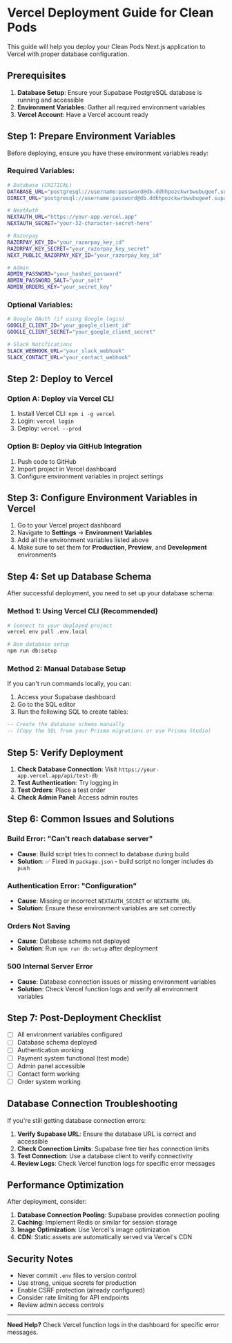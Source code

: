 # Vercel Deployment Guide for Clean Pods

This guide will help you deploy your Clean Pods Next.js application to Vercel with proper database configuration.

## Prerequisites

1. **Database Setup**: Ensure your Supabase PostgreSQL database is running and accessible
2. **Environment Variables**: Gather all required environment variables
3. **Vercel Account**: Have a Vercel account ready

## Step 1: Prepare Environment Variables

Before deploying, ensure you have these environment variables ready:

### Required Variables:
```bash
# Database (CRITICAL)
DATABASE_URL="postgresql://username:password@db.ddhhpozckwrbwubugeef.supabase.co:5432/postgres"
DIRECT_URL="postgresql://username:password@db.ddhhpozckwrbwubugeef.supabase.co:5432/postgres"

# NextAuth
NEXTAUTH_URL="https://your-app.vercel.app"
NEXTAUTH_SECRET="your-32-character-secret-here"

# Razorpay
RAZORPAY_KEY_ID="your_razorpay_key_id"
RAZORPAY_KEY_SECRET="your_razorpay_key_secret"
NEXT_PUBLIC_RAZORPAY_KEY_ID="your_razorpay_key_id"

# Admin
ADMIN_PASSWORD="your_hashed_password"
ADMIN_PASSWORD_SALT="your_salt"
ADMIN_ORDERS_KEY="your_secret_key"
```

### Optional Variables:
```bash
# Google OAuth (if using Google login)
GOOGLE_CLIENT_ID="your_google_client_id"
GOOGLE_CLIENT_SECRET="your_google_client_secret"

# Slack Notifications
SLACK_WEBHOOK_URL="your_slack_webhook"
SLACK_CONTACT_URL="your_contact_webhook"
```

## Step 2: Deploy to Vercel

### Option A: Deploy via Vercel CLI
1. Install Vercel CLI: `npm i -g vercel`
2. Login: `vercel login`
3. Deploy: `vercel --prod`

### Option B: Deploy via GitHub Integration
1. Push code to GitHub
2. Import project in Vercel dashboard
3. Configure environment variables in project settings

## Step 3: Configure Environment Variables in Vercel

1. Go to your Vercel project dashboard
2. Navigate to **Settings** → **Environment Variables**
3. Add all the environment variables listed above
4. Make sure to set them for **Production**, **Preview**, and **Development** environments

## Step 4: Set up Database Schema

After successful deployment, you need to set up your database schema:

### Method 1: Using Vercel CLI (Recommended)
```bash
# Connect to your deployed project
vercel env pull .env.local

# Run database setup
npm run db:setup
```

### Method 2: Manual Database Setup
If you can't run commands locally, you can:

1. Access your Supabase dashboard
2. Go to the SQL editor
3. Run the following SQL to create tables:

```sql
-- Create the database schema manually
-- (Copy the SQL from your Prisma migrations or use Prisma Studio)
```

## Step 5: Verify Deployment

1. **Check Database Connection**: Visit `https://your-app.vercel.app/api/test-db`
2. **Test Authentication**: Try logging in
3. **Test Orders**: Place a test order
4. **Check Admin Panel**: Access admin routes

## Step 6: Common Issues and Solutions

### Build Error: "Can't reach database server"
- **Cause**: Build script tries to connect to database during build
- **Solution**: ✅ Fixed in `package.json` - build script no longer includes `db push`

### Authentication Error: "Configuration"
- **Cause**: Missing or incorrect `NEXTAUTH_SECRET` or `NEXTAUTH_URL`
- **Solution**: Ensure these environment variables are set correctly

### Orders Not Saving
- **Cause**: Database schema not deployed
- **Solution**: Run `npm run db:setup` after deployment

### 500 Internal Server Error
- **Cause**: Database connection issues or missing environment variables
- **Solution**: Check Vercel function logs and verify all environment variables

## Step 7: Post-Deployment Checklist

- [ ] All environment variables configured
- [ ] Database schema deployed
- [ ] Authentication working
- [ ] Payment system functional (test mode)
- [ ] Admin panel accessible
- [ ] Contact form working
- [ ] Order system working

## Database Connection Troubleshooting

If you're still getting database connection errors:

1. **Verify Supabase URL**: Ensure the database URL is correct and accessible
2. **Check Connection Limits**: Supabase free tier has connection limits
3. **Test Connection**: Use a database client to verify connectivity
4. **Review Logs**: Check Vercel function logs for specific error messages

## Performance Optimization

After deployment, consider:

1. **Database Connection Pooling**: Supabase provides connection pooling
2. **Caching**: Implement Redis or similar for session storage
3. **Image Optimization**: Use Vercel's image optimization
4. **CDN**: Static assets are automatically served via Vercel's CDN

## Security Notes

- Never commit `.env` files to version control
- Use strong, unique secrets for production
- Enable CSRF protection (already configured)
- Consider rate limiting for API endpoints
- Review admin access controls

---

**Need Help?** Check Vercel function logs in the dashboard for specific error messages.
